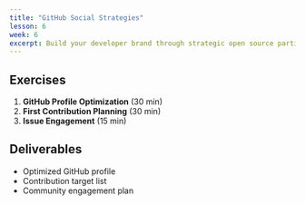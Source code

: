 ```yaml
---
title: "GitHub Social Strategies"
lesson: 6
week: 6
excerpt: Build your developer brand through strategic open source participation.
---
```


## Exercises

1. **GitHub Profile Optimization** (30 min)
2. **First Contribution Planning** (30 min)
3. **Issue Engagement** (15 min)

## Deliverables

- Optimized GitHub profile
- Contribution target list
- Community engagement plan
